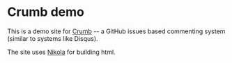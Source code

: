 # Crumb demo

This is a demo site for [Crumb](https://github.com/punchagan/crumb) -- a GitHub
issues based commenting system (similar to systems like Disqus).

The site uses [Nikola](http://getnikola.com) for building html.
